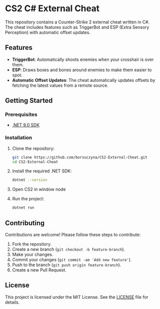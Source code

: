 # CS2 C# External Cheat

This repository contains a Counter-Strike 2 external cheat written in C#. The cheat includes features such as TriggerBot and ESP (Extra Sensory Perception) with automatic offset updates.

## Features

- **TriggerBot**: Automatically shoots enemies when your crosshair is over them.
- **ESP**: Draws boxes and bones around enemies to make them easier to spot.
- **Automatic Offset Updates**: The cheat automatically updates offsets by fetching the latest values from a remote source.

## Getting Started

### Prerequisites

- [.NET 9.0 SDK](https://dotnet.microsoft.com/download/dotnet/9.0)

### Installation

1. Clone the repository:
   ```sh
   git clone https://github.com/borsuczyna/CS2-External-Cheat.git
   cd CS2-External-Cheat
   ```

2. Install the required .NET SDK:
   ```sh
   dotnet --version
   ```

3. Open CS2 in window node

4. Run the project:
   ```sh
   dotnet run
   ```

## Contributing

Contributions are welcome! Please follow these steps to contribute:

1. Fork the repository.
2. Create a new branch (`git checkout -b feature-branch`).
3. Make your changes.
4. Commit your changes (`git commit -am 'Add new feature'`).
5. Push to the branch (`git push origin feature-branch`).
6. Create a new Pull Request.

## License

This project is licensed under the MIT License. See the [LICENSE](LICENSE) file for details.
